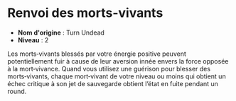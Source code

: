 # Renvoi des morts-vivants

 * **Nom d'origine** : Turn Undead
 * **Niveau** : 2


<p>Les morts‑vivants blessés par votre énergie positive peuvent potentiellement fuir à cause de leur aversion innée envers la force opposée à la mort‑vivance. Quand vous utilisez une guérison pour blesser des morts‑vivants, chaque mort‑vivant de votre niveau ou moins qui obtient un échec critique à son jet de sauvegarde obtient l’état en fuite pendant un round.</p>